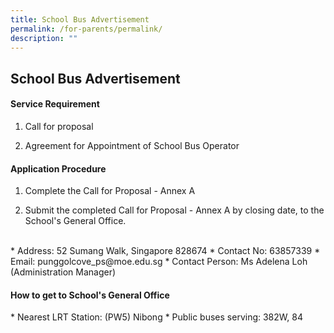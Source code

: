 ```yaml
---
title: School Bus Advertisement
permalink: /for-parents/permalink/
description: ""
---
```

<h2>School Bus Advertisement</h2>

<h4>Service Requirement</h4>

1. Call for proposal

2. Agreement for Appointment of School Bus Operator

<h4>Application Procedure</h4>

1.  Complete the Call for Proposal - Annex A

2.  Submit the completed Call for Proposal - Annex A by closing date, to the School's General Office.

<br>
* Address: 52 Sumang Walk, Singapore 828674
* Contact No: 63857339
* Email: punggolcove_ps@moe.edu.sg
* Contact Person: Ms Adelena Loh (Administration Manager)

<h4>How to get to School's General Office</h4>
* Nearest LRT Station: (PW5) Nibong
* Public buses serving: 382W, 84